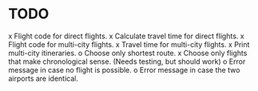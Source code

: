 TODO
====
x Flight code for direct flights.
x Calculate travel time for direct flights.
x Flight code for multi-city flights.
x Travel time for multi-city flights. 
x Print multi-city itineraries.
o Choose only shortest route.
x Choose only flights that make chronological sense. (Needs testing, but should work)
o Error message in case no flight is possible.
o Error message in case the two airports are identical.
